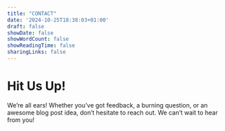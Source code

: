 ```yaml
---
title: "CONTACT"
date: '2024-10-25T18:38:03+01:00'
draft: false
showDate: false
showWordCount: false
showReadingTime: false
sharingLinks: false
---
```


<style>
  header {
    display: none;
  }
</style>

<h1 class="responsive-title-style-2">Hit Us Up!</h1>

We’re all ears! Whether you’ve got feedback, a burning question, or an awesome blog post idea, don’t hesitate to reach out. We can’t wait to hear from you!

<iframe data-tally-src="https://tally.so/embed/nPBEzx?alignLeft=1&hideTitle=1&transparentBackground=1&dynamicHeight=1" loading="lazy" width="100%" height="189" frameborder="0" marginheight="0" marginwidth="0" title="AMTES-Blog-Newsletter"></iframe><script>var d=document,w="https://tally.so/widgets/embed.js",v=function(){"undefined"!=typeof Tally?Tally.loadEmbeds():d.querySelectorAll("iframe[data-tally-src]:not([src])").forEach((function(e){e.src=e.dataset.tallySrc}))};if("undefined"!=typeof Tally)v();else if(d.querySelector('script[src="'+w+'"]')==null){var s=d.createElement("script");s.src=w,s.onload=v,s.onerror=v,d.body.appendChild(s);}</script>
